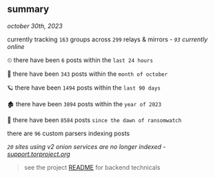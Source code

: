 
## summary
_october 30th, 2023_

currently tracking `163` groups across `299` relays & mirrors - _`93` currently online_

⏲ there have been `6` posts within the `last 24 hours`

🦈 there have been `343` posts within the `month of october`

🪐 there have been `1494` posts within the `last 90 days`

🏚 there have been `3894` posts within the `year of 2023`

🦕 there have been `8584` posts `since the dawn of ransomwatch`

there are `96` custom parsers indexing posts

_`20` sites using v2 onion services are no longer indexed - [support.torproject.org](https://support.torproject.org/onionservices/v2-deprecation/)_

> see the project [README](https://github.com/joshhighet/ransomwatch#ransomwatch--) for backend technicals
